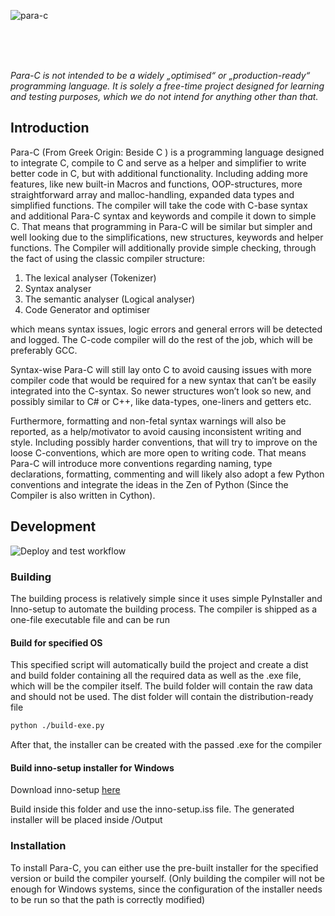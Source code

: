 ![para-c](https://socialify.git.ci/Luna-Klatzer/para-c/image?description=1&forks=1&issues=1&language=1&logo=https%3A%2F%2Fraw.githubusercontent.com%2FLuna-Klatzer%2FPara-C%2Fmain%2FPara-C.ico&owner=1&pattern=Charlie%20Brown&pulls=1&stargazers=1&theme=Light)

<br>
<br>
<br>

*Para-C is not intended to be a widely „optimised“ or „production-ready“ programming language. It is solely a free-time
project designed for learning and testing purposes, which we do not intend for anything other than that.*

## Introduction

Para-C (From Greek Origin: Beside C  ) is a programming language designed to integrate C, compile to C and serve as a
helper and simplifier to write better code in C, but with additional functionality. Including adding more features, like
new built-in Macros and functions, OOP-structures, more straightforward array and malloc-handling, expanded data types
and simplified functions. The compiler will take the code with C-base syntax and additional Para-C syntax and keywords
and compile it down to simple C. That means that programming in Para-C will be similar but simpler and well looking due
to the simplifications, new structures, keywords and helper functions. The Compiler will additionally provide simple
checking, through the fact of using the classic compiler structure:

1. The lexical analyser (Tokenizer)
2. Syntax analyser
3. The semantic analyser (Logical analyser)
4. Code Generator and optimiser

which means syntax issues, logic errors and general errors will be detected and logged. The C-code compiler will do the
rest of the job, which will be preferably GCC.

Syntax-wise Para-C will still lay onto C to avoid causing issues with more compiler code that would be required for a
new syntax that can’t be easily integrated into the C-syntax. So newer structures won’t look so new, and possibly
similar to C# or C++, like data-types, one-liners and getters etc.

Furthermore, formatting and non-fetal syntax warnings will also be reported, as a help/motivator to avoid causing
inconsistent writing and style. Including possibly harder conventions, that will try to improve on the loose
C-conventions, which are more open to writing code. That means Para-C will introduce more conventions regarding naming,
type declarations, formatting, commenting and will likely also adopt a few Python conventions and integrate the ideas in
the Zen of Python (Since the Compiler is also written in Cython).

## Development

![Deploy and test workflow](https://github.com/Luna-Klatzer/Para-C/actions/workflows/python-test.yml/badge.svg)

### Building

The building process is relatively simple since it uses simple PyInstaller and Inno-setup to automate the building
process. The compiler is shipped as a one-file executable file and can be run 

#### Build for specified OS

This specified script will automatically build the project and create a dist and build folder containing all the 
required data as well as the .exe file, which will be the compiler itself. The build folder will contain the raw data
and should not be used. The dist folder will contain the distribution-ready file

```bash
python ./build-exe.py
```

After that, the installer can be created with the passed .exe for the compiler

#### Build inno-setup installer for Windows 

Download inno-setup [here](https://jrsoftware.org/download.php/is.exe)

Build inside this folder and use the inno-setup.iss file. The generated installer will be placed inside /Output

### Installation
 
To install Para-C, you can either use the pre-built installer for the specified version or build the compiler yourself. 
(Only building the compiler will not be enough for Windows systems, since the configuration of the installer needs
to be run so that the path is correctly modified)
